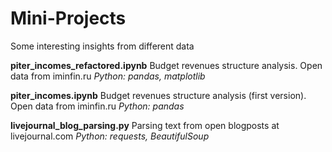 # Mini-Projects
Some interesting insights from different data

**piter_incomes_refactored.ipynb**
Budget revenues structure analysis. Open data from iminfin.ru
*Python: pandas, matplotlib*
 
**piter_incomes.ipynb**
Budget revenues structure analysis (first version). Open data from iminfin.ru
*Python: pandas*

**livejournal_blog_parsing.py**
Parsing text from open blogposts at livejournal.com
*Python: requests, BeautifulSoup*
